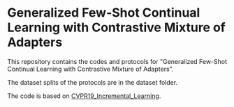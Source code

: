 # Generalized Few-Shot Continual Learning with Contrastive Mixture of Adapters

This repository contains the codes and protocols for "Generalized Few-Shot Continual Learning with Contrastive Mixture of Adapters".

The dataset splits of the protocols are in the dataset folder.

The code is based on [CVPR19_Incremental_Learning](https://github.com/hshustc/CVPR19_Incremental_Learning).
